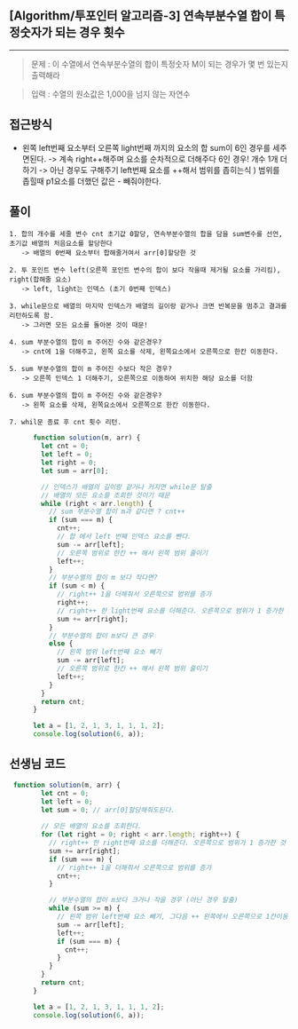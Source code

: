 ## [Algorithm/투포인터 알고리즘-3]  연속부분수열 합이 특정숫자가 되는 경우 횟수

---

> 문제 : 이 수열에서 연속부분수열의 합이 특정숫자 M이 되는 경우가 몇 번 있는지 출력해라

  > 입력 : 수열의 원소값은 1,000을 넘지 않는 자연수

  ## 접근방식

  - 왼쪽 left번째 요소부터 오른쪽 light번째 까지의 요소의 합 sum이 6인 경우를 세주면된다.
    -> 계속 right++해주며 요소를 순차적으로 더해주다 6인 경우! 개수 1개 더하기 
    -> 아닌 경우도 구해주기 left번째 요소를 ++해서 범위를 좁히는식 ) 범위를 좁힐때 p1요소를 더했던 값은 - 빼줘야한다.

  ## 풀이

    1. 합의 개수를 세줄 변수 cnt 초기값 0할당, 연속부분수열의 합을 담을 sum변수를 선언, 초기값 배열의 처음요소를 할당한다
       -> 배열의 0번째 요소부터 합해줄거여서 arr[0]할당한 것

    2. 투 포인트 변수 left(오른쪽 포인트 변수의 합이 보다 작을때 제거될 요소를 가리킴), right(합해줄 요소)
       -> left, light는 인덱스 (초기 0번째 인덱스)

    3. while문으로 배열의 마지막 인덱스가 배열의 길이랑 같거나 크면 반복문을 멈추고 결과를 리턴하도록 함.
       -> 그러면 모든 요소를 돌아본 것이 때문!

    4. sum 부분수열의 합이 m 주어진 수와 같은경우? 
       -> cnt에 1을 더해주고, 왼쪽 요소를 삭제, 왼쪽요소에서 오른쪽으로 한칸 이동한다. 

    5. sum 부분수열의 합이 m 주어진 수보다 작은 경우?
       -> 오른쪽 인덱스 1 더해주기, 오른쪽으로 이동하여 위치한 해당 요소를 더함

    6. sum 부분수열의 합이 m 주어진 수와 같은경우? 
       -> 왼쪽 요소를 삭제, 왼쪽요소에서 오른쪽으로 한칸 이동한다. 

    7. whil문 종료 후 cnt 횟수 리턴. 

```js
      function solution(m, arr) {
        let cnt = 0;
        let left = 0;
        let right = 0;
        let sum = arr[0];

        // 인덱스가 배열의 길이랑 같거나 커지면 while문 탈출
        // 배열의 모든 요소를 조회한 것이기 때문
        while (right < arr.length) {
          // sum 부분수열 합이 m과 같다면 ? cnt++
          if (sum === m) {
            cnt++;
            // 합 에서 left 번째 인덱스 요소를 뺀다.
            sum -= arr[left];
            // 오른쪽 범위로 한칸 ++ 해서 왼쪽 범위 줄이기
            left++;
          }
          // 부분수열의 합이 m 보다 작다면?
          if (sum < m) {
            // right++ 1을 더해줘서 오른쪽으로 범위를 증가
            right++;
            // right++ 한 light번째 요소를 더해준다. 오른쪽으로 범위가 1 증가한 것
            sum += arr[right];
          }
          // 부분수열의 합이 m보다 큰 경우
          else {
            // 왼쪽 범위 left번째 요소 빼기
            sum -= arr[left];
            // 오른쪽 범위로 한칸 ++ 해서 왼쪽 범위 줄이기
            left++;
          }
        }
        return cnt;
      }

      let a = [1, 2, 1, 3, 1, 1, 1, 2];
      console.log(solution(6, a));
```
## 선생님 코드

```js
 function solution(m, arr) {
        let cnt = 0;
        let left = 0;
        let sum = 0; // arr[0]할당해줘도된다.
   
		// 모든 배열의 요소를 조회한다.
        for (let right = 0; right < arr.length; right++) {
          // right++ 한 right번째 요소를 더해준다. 오른쪽으로 범위가 1 증가한 것
          sum += arr[right];
          if (sum === m) {
            // right++ 1을 더해줘서 오른쪽으로 범위를 증가
            cnt++;
          }

          // 부분수열의 합이 m보다 크거나 작을 경우 (아닌 경우 탈출)
          while (sum >= m) {
            // 왼쪽 범위 left번째 요소 빼기, 그다음 ++ 왼쪽에서 오른쪽으로 1칸이동 범위 줄이기
            sum -= arr[left];
            left++;
            if (sum === m) {
              cnt++;
            }
          }
        }
        return cnt;
      }

      let a = [1, 2, 1, 3, 1, 1, 1, 2];
      console.log(solution(6, a));
```
